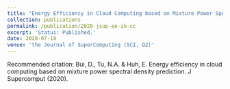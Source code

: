 ```yaml
---
title: "Energy Efficiency in Cloud Computing based on Mixture Power Spectral Density Prediction"
collection: publications
permalink: /publication/2020-jsup-ee-in-cc
excerpt: 'Status: Published.'
date: 2020-07-18
venue: 'the Journal of SuperComputing (SCI, Q2)'
---
```

Recommended citation: Bui, D., Tu, N.A. & Huh, E. Energy efficiency in cloud computing based on mixture power spectral density prediction. J Supercomput (2020). 
